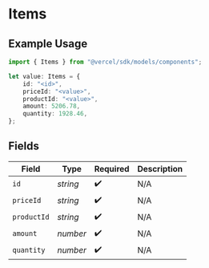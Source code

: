 # Items

## Example Usage

```typescript
import { Items } from "@vercel/sdk/models/components";

let value: Items = {
    id: "<id>",
    priceId: "<value>",
    productId: "<value>",
    amount: 5206.78,
    quantity: 1928.46,
};
```

## Fields

| Field              | Type               | Required           | Description        |
| ------------------ | ------------------ | ------------------ | ------------------ |
| `id`               | *string*           | :heavy_check_mark: | N/A                |
| `priceId`          | *string*           | :heavy_check_mark: | N/A                |
| `productId`        | *string*           | :heavy_check_mark: | N/A                |
| `amount`           | *number*           | :heavy_check_mark: | N/A                |
| `quantity`         | *number*           | :heavy_check_mark: | N/A                |